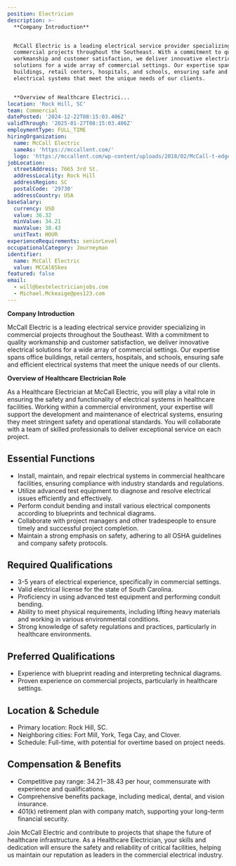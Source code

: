 ```yaml
---
position: Electrician
description: >-
  **Company Introduction**


  McCall Electric is a leading electrical service provider specializing in
  commercial projects throughout the Southeast. With a commitment to quality
  workmanship and customer satisfaction, we deliver innovative electrical
  solutions for a wide array of commercial settings. Our expertise spans office
  buildings, retail centers, hospitals, and schools, ensuring safe and efficient
  electrical systems that meet the unique needs of our clients.


  **Overview of Healthcare Electrici...
location: 'Rock Hill, SC'
team: Commercial
datePosted: '2024-12-22T08:15:03.406Z'
validThrough: '2025-01-27T08:15:03.406Z'
employmentType: FULL_TIME
hiringOrganization:
  name: McCall Electric
  sameAs: 'https://mccallent.com/'
  logo: 'https://mccallent.com/wp-content/uploads/2018/02/McCall-t-edge-1.png'
jobLocation:
  streetAddress: 7665 3rd St.
  addressLocality: Rock Hill
  addressRegion: SC
  postalCode: '29730'
  addressCountry: USA
baseSalary:
  currency: USD
  value: 36.32
  minValue: 34.21
  maxValue: 38.43
  unitText: HOUR
experienceRequirements: seniorLevel
occupationalCategory: Journeyman
identifier:
  name: McCall Electric
  value: MCCAl65kex
featured: false
email:
  - will@bestelectricianjobs.com
  - Michael.Mckeaige@pes123.com
---
```




**Company Introduction**

McCall Electric is a leading electrical service provider specializing in commercial projects throughout the Southeast. With a commitment to quality workmanship and customer satisfaction, we deliver innovative electrical solutions for a wide array of commercial settings. Our expertise spans office buildings, retail centers, hospitals, and schools, ensuring safe and efficient electrical systems that meet the unique needs of our clients.

**Overview of Healthcare Electrician Role**

As a Healthcare Electrician at McCall Electric, you will play a vital role in ensuring the safety and functionality of electrical systems in healthcare facilities. Working within a commercial environment, your expertise will support the development and maintenance of electrical systems, ensuring they meet stringent safety and operational standards. You will collaborate with a team of skilled professionals to deliver exceptional service on each project.

## Essential Functions

- Install, maintain, and repair electrical systems in commercial healthcare facilities, ensuring compliance with industry standards and regulations.
- Utilize advanced test equipment to diagnose and resolve electrical issues efficiently and effectively.
- Perform conduit bending and install various electrical components according to blueprints and technical diagrams.
- Collaborate with project managers and other tradespeople to ensure timely and successful project completion.
- Maintain a strong emphasis on safety, adhering to all OSHA guidelines and company safety protocols.

## Required Qualifications

- 3-5 years of electrical experience, specifically in commercial settings.
- Valid electrical license for the state of South Carolina.
- Proficiency in using advanced test equipment and performing conduit bending.
- Ability to meet physical requirements, including lifting heavy materials and working in various environmental conditions.
- Strong knowledge of safety regulations and practices, particularly in healthcare environments.

## Preferred Qualifications

- Experience with blueprint reading and interpreting technical diagrams.
- Proven experience on commercial projects, particularly in healthcare settings.

## Location & Schedule

- Primary location: Rock Hill, SC.
- Neighboring cities: Fort Mill, York, Tega Cay, and Clover.
- Schedule: Full-time, with potential for overtime based on project needs.

## Compensation & Benefits

- Competitive pay range: $34.21-$38.43 per hour, commensurate with experience and qualifications.
- Comprehensive benefits package, including medical, dental, and vision insurance.
- 401(k) retirement plan with company match, supporting your long-term financial security.

Join McCall Electric and contribute to projects that shape the future of healthcare infrastructure. As a Healthcare Electrician, your skills and dedication will ensure the safety and reliability of critical facilities, helping us maintain our reputation as leaders in the commercial electrical industry.